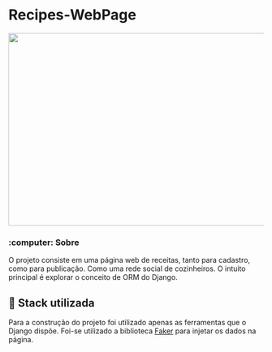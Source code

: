 # Recipes-WebPage

<div align="center">
  <img width="590px" height="380px" src="/doc/readme/mainpicture.gif"/><center>
<div/>

<div align="left">
<h3>:computer: Sobre</h3>
O projeto consiste em uma página web de receitas, tanto para cadastro, como para publicação. Como uma rede social de cozinheiros. O intuito principal é explorar o conceito de ORM do Django.

## :rocket: Stack utilizada
Para a construção do projeto foi utilizado apenas as ferramentas que o Django dispõe. Foi-se utilizado a biblioteca <a href="https://pypi.org/project/Faker/0.7.4/">Faker<a> para injetar os dados na página.
<div/>
